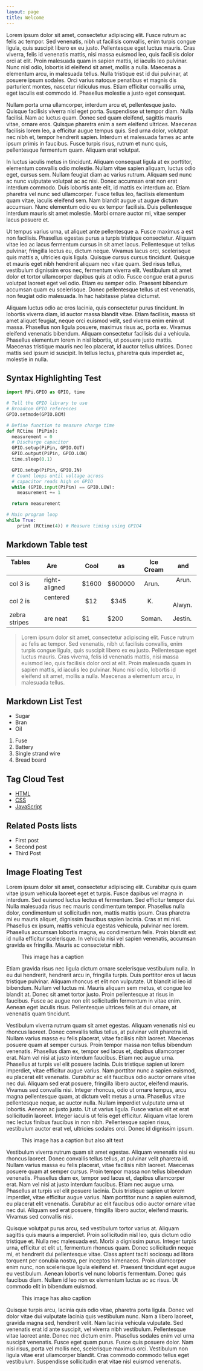 ```yaml
---
layout: page
title: Welcome
---
```


<amp-img src="{{ site.baseurl }}/static/img/macos-sierra.jpg" layout="responsive" width="266" height="150"></amp-img>
Lorem ipsum dolor sit amet, consectetur adipiscing elit. Fusce rutrum ac felis ac tempor. Sed venenatis, nibh ut facilisis convallis, enim turpis congue ligula, quis suscipit libero ex eu justo. Pellentesque eget luctus mauris. Cras viverra, felis id venenatis mattis, nisi massa euismod leo, quis facilisis dolor orci at elit. Proin malesuada quam in sapien mattis, id iaculis leo pulvinar. Nunc nisl odio, lobortis id eleifend sit amet, mollis a nulla. Maecenas a elementum arcu, in malesuada tellus. Nulla tristique est id dui pulvinar, at posuere ipsum sodales. Orci varius natoque penatibus et magnis dis parturient montes, nascetur ridiculus mus. Etiam efficitur convallis urna, eget iaculis est commodo id. Phasellus molestie a justo eget consequat.

Nullam porta urna ullamcorper, interdum arcu et, pellentesque justo. Quisque facilisis viverra nisl eget porta. Suspendisse ut tempor diam. Nulla facilisi. Nam ac luctus quam. Donec sed quam eleifend, sagittis mauris vitae, ornare eros. Quisque pharetra enim a sem eleifend ultrices. Maecenas facilisis lorem leo, a efficitur augue tempus quis. Sed urna dolor, volutpat nec nibh et, tempor hendrerit sapien. Interdum et malesuada fames ac ante ipsum primis in faucibus. Fusce turpis risus, rutrum et nunc quis, pellentesque fermentum quam. Aliquam erat volutpat.

In luctus iaculis metus in tincidunt. Aliquam consequat ligula at ex porttitor, elementum convallis odio molestie. Nullam vitae sapien aliquam, luctus odio eget, cursus sem. Nullam feugiat diam ac varius rutrum. Aliquam sed nunc ac nunc vulputate volutpat ac ac nisi. Donec accumsan erat non erat interdum commodo. Duis lobortis ante elit, id mattis ex interdum ac. Etiam pharetra vel nunc sed ullamcorper. Fusce tellus leo, facilisis elementum quam vitae, iaculis eleifend sem. Nam blandit augue ut augue dictum accumsan. Nunc elementum odio eu ex tempor facilisis. Duis pellentesque interdum mauris sit amet molestie. Morbi ornare auctor mi, vitae semper lacus posuere et.

Ut tempus varius urna, ut aliquet ante pellentesque a. Fusce maximus a est non facilisis. Phasellus egestas purus a turpis tristique consectetur. Aliquam vitae leo ac lacus fermentum cursus in sit amet lacus. Pellentesque ut tellus pulvinar, fringilla lectus eu, dictum neque. Vivamus lacus orci, scelerisque quis mattis a, ultricies quis ligula. Quisque cursus cursus tincidunt. Quisque et mauris eget nibh hendrerit aliquam nec vitae quam. Sed risus tellus, vestibulum dignissim eros nec, fermentum viverra elit. Vestibulum sit amet dolor et tortor ullamcorper dapibus quis at odio. Fusce congue erat a purus volutpat laoreet eget vel odio. Etiam eu semper odio. Praesent bibendum accumsan quam eu scelerisque. Donec pellentesque tellus ut est venenatis, non feugiat odio malesuada. In hac habitasse platea dictumst.

Aliquam luctus odio ac eros lacinia, quis consectetur purus tincidunt. In lobortis viverra diam, id auctor massa blandit vitae. Etiam facilisis, massa sit amet aliquet feugiat, neque orci euismod velit, sed viverra enim enim ut massa. Phasellus non ligula posuere, maximus risus ac, porta ex. Vivamus eleifend venenatis bibendum. Aliquam consectetur facilisis dui a vehicula. Phasellus elementum lorem in nisl lobortis, ut posuere justo mattis. Maecenas tristique mauris nec leo placerat, id auctor tellus ultrices. Donec mattis sed ipsum id suscipit. In tellus lectus, pharetra quis imperdiet ac, molestie in nulla.

## Syntax Highlighting Test

```python
import RPi.GPIO as GPIO, time

# Tell the GPIO library to use
# Broadcom GPIO references
GPIO.setmode(GPIO.BCM)

# Define function to measure charge time
def RCtime (PiPin):
  measurement = 0
  # Discharge capacitor
  GPIO.setup(PiPin, GPIO.OUT)
  GPIO.output(PiPin, GPIO.LOW)
  time.sleep(0.1)

  GPIO.setup(PiPin, GPIO.IN)
  # Count loops until voltage across
  # capacitor reads high on GPIO
  while (GPIO.input(PiPin) == GPIO.LOW):
    measurement += 1

  return measurement

# Main program loop
while True:
    print (RCtime(4)) # Measure timing using GPIO4
```

## Markdown Table test

| Tables        | Are           | Cool  |    as   | Ice Cream |   and    |
|---------------|---------------|-------|---------|-----------|----------|
| col 3 is      | right-aligned | $1600 | $600000 |    Arun.  |   Arun.  |
| col 2 is      | centered      |   $12 |    $345 |     K.    |   Alwyn. |
| zebra stripes | are neat      |    $1 |    $200 |    Soman. |  Jestin. |

> Lorem ipsum dolor sit amet, consectetur adipiscing elit. Fusce rutrum ac felis ac tempor. Sed venenatis, nibh ut facilisis convallis, enim turpis congue ligula, quis suscipit libero ex eu justo. Pellentesque eget luctus mauris. Cras viverra, felis id venenatis mattis, nisi massa euismod leo, quis facilisis dolor orci at elit. Proin malesuada quam in sapien mattis, id iaculis leo pulvinar. Nunc nisl odio, lobortis id eleifend sit amet, mollis a nulla. Maecenas a elementum arcu, in malesuada tellus.

## Markdown List Test

* Sugar
* Bran
* Oil

1. Fuse
2. Battery 
3. Single strand wire
4. Bread board

## Tag Cloud Test

<ul class="tags">
  <li><a href="#" class="tag">HTML</a></li>
  <li><a href="#" class="tag">CSS</a></li>
  <li><a href="#" class="tag">JavaScript</a></li>
</ul>

## Related Posts lists

<ul class="cp-ul">
  <li>First post</li>
  <li>Second post</li>
  <li>Third Post</li>
</ul>

## Image Floating Test

Lorem ipsum dolor sit amet, consectetur adipiscing elit. Curabitur quis quam vitae ipsum vehicula laoreet eget et turpis. Fusce dapibus vel magna in interdum. Sed euismod luctus lectus et fermentum. Sed efficitur tempor dui. Nulla malesuada risus nec mauris condimentum tempor. Phasellus nulla dolor, condimentum ut sollicitudin non, mattis mattis ipsum. Cras pharetra mi eu mauris aliquet, dignissim faucibus sapien lacinia. Cras at mi nisl. Phasellus ex ipsum, mattis vehicula egestas vehicula, pulvinar nec lorem. Phasellus accumsan lobortis magna, eu condimentum felis. Proin blandit est id nulla efficitur scelerisque. In vehicula nisi vel sapien venenatis, accumsan gravida ex fringilla. Mauris ac consectetur nibh.
<figure class="figure figure-right">
<amp-img src="https://unsplash.it/300/400?image=123" alt="chipprogrammer" width="320" height="200" layout="container"></amp-img>
  <figcaption>This image has a caption</figcaption>
</figure>
Etiam gravida risus nec ligula dictum ornare scelerisque vestibulum nulla. In eu dui hendrerit, hendrerit arcu in, fringilla turpis. Duis porttitor eros ut lacus tristique pulvinar. Aliquam rhoncus et elit non vulputate. Ut blandit id leo id bibendum. Nullam vel luctus mi. Mauris aliquam sem metus, et congue leo blandit at. Donec sit amet tortor justo. Proin pellentesque at risus in faucibus. Fusce ac augue non elit sollicitudin fermentum in vitae enim. Aenean eget iaculis risus. Pellentesque ultrices felis at dui ornare, at venenatis quam tincidunt.

Vestibulum viverra rutrum quam sit amet egestas. Aliquam venenatis nisi eu rhoncus laoreet. Donec convallis tellus tellus, at pulvinar velit pharetra id. Nullam varius massa eu felis placerat, vitae facilisis nibh laoreet. Maecenas posuere quam at semper cursus. Proin tempor massa non tellus bibendum venenatis. Phasellus diam ex, tempor sed lacus et, dapibus ullamcorper erat. Nam vel nisi at justo interdum faucibus. Etiam nec augue urna. Phasellus at turpis vel elit posuere lacinia. Duis tristique sapien ut lorem imperdiet, vitae efficitur augue varius. Nam porttitor nunc a sapien euismod, eu placerat elit venenatis. Curabitur ac elit faucibus odio auctor ornare vitae nec dui. Aliquam sed erat posuere, fringilla libero auctor, eleifend mauris. Vivamus sed convallis nisi. Integer rhoncus, odio ut ornare tempus, arcu magna pellentesque quam, at dictum velit metus a urna. Phasellus vitae pellentesque neque, ac auctor nulla. Nullam imperdiet vulputate urna ut lobortis. Aenean ac justo justo. Ut ut varius ligula. Fusce varius elit et erat sollicitudin laoreet. Integer iaculis ut felis eget efficitur. Aliquam vitae lorem nec lectus finibus faucibus in non nibh. Pellentesque sapien risus, vestibulum auctor erat vel, ultricies sodales orci. Donec id dignissim ipsum.
<figure class="figure figure-left">
<amp-img src="https://unsplash.it/300/400?image=123" alt="This is the alt text" height="200" width="320" layout="intrinsic"></amp-img>
  <figcaption>This image has a caption but also alt text</figcaption>
</figure>
Vestibulum viverra rutrum quam sit amet egestas. Aliquam venenatis nisi eu rhoncus laoreet. Donec convallis tellus tellus, at pulvinar velit pharetra id. Nullam varius massa eu felis placerat, vitae facilisis nibh laoreet. Maecenas posuere quam at semper cursus. Proin tempor massa non tellus bibendum venenatis. Phasellus diam ex, tempor sed lacus et, dapibus ullamcorper erat. Nam vel nisi at justo interdum faucibus. Etiam nec augue urna. Phasellus at turpis vel elit posuere lacinia. Duis tristique sapien ut lorem imperdiet, vitae efficitur augue varius. Nam porttitor nunc a sapien euismod, eu placerat elit venenatis. Curabitur ac elit faucibus odio auctor ornare vitae nec dui. Aliquam sed erat posuere, fringilla libero auctor, eleifend mauris. Vivamus sed convallis nisi.

Quisque volutpat purus arcu, sed vestibulum tortor varius at. Aliquam sagittis quis mauris a imperdiet. Proin sollicitudin nisl leo, quis dictum odio tristique et. Nulla nec malesuada est. Morbi a dignissim purus. Integer turpis urna, efficitur et elit ut, fermentum rhoncus quam. Donec sollicitudin neque mi, et hendrerit dui pellentesque vitae. Class aptent taciti sociosqu ad litora torquent per conubia nostra, per inceptos himenaeos. Proin ullamcorper enim nunc, non scelerisque ligula eleifend et. Praesent tincidunt eget augue eu vestibulum. Aenean lobortis vel nunc lobortis fermentum. Donec quis faucibus diam. Nullam id leo non ex elementum luctus ac ac risus. Ut commodo elit in bibendum euismod.

<figure class="figure figure-center">
<amp-img src="https://unsplash.it/800/400?image=123" alt="This image has alt text" width="320" height="200" layout="responsive"></amp-img>
  <figcaption>This image has also caption</figcaption>
</figure>
Quisque turpis arcu, lacinia quis odio vitae, pharetra porta ligula. Donec vel dolor vitae dui vulputate lacinia quis vestibulum nunc. Nam a libero laoreet, gravida magna sed, hendrerit velit. Nam lacinia vehicula vulputate. Sed venenatis erat id ante suscipit, vel viverra nibh vestibulum. Pellentesque vitae laoreet ante. Donec nec dictum enim. Phasellus sodales enim vel urna suscipit venenatis. Fusce eget quam purus. Fusce quis posuere dolor. Nam nisi risus, porta vel mollis nec, scelerisque maximus orci. Vestibulum non ligula vitae erat ullamcorper blandit. Cras commodo commodo tellus eget vestibulum. Suspendisse sollicitudin erat vitae nisl euismod venenatis.
